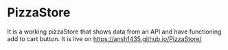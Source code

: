 # PizzaStore

It is a working pizzaStore that shows data from an API and have functioning add to cart button.
It is live on https://ansh1435.github.io/PizzaStore/
